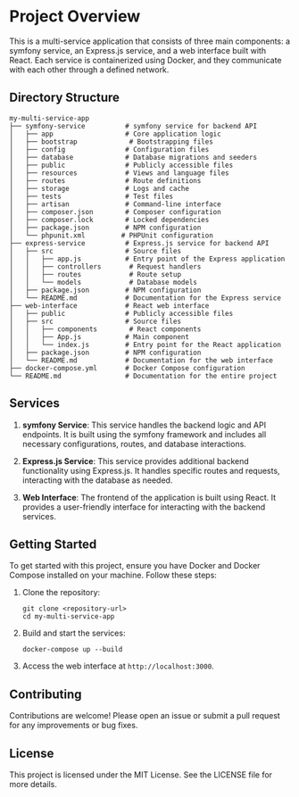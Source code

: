 # Project Overview

This is a multi-service application that consists of three main components: a symfony service, an Express.js service, and a web interface built with React. Each service is containerized using Docker, and they communicate with each other through a defined network.

## Directory Structure

```
my-multi-service-app
├── symfony-service          # symfony service for backend API
│   ├── app                  # Core application logic
│   ├── bootstrap             # Bootstrapping files
│   ├── config               # Configuration files
│   ├── database             # Database migrations and seeders
│   ├── public               # Publicly accessible files
│   ├── resources            # Views and language files
│   ├── routes               # Route definitions
│   ├── storage              # Logs and cache
│   ├── tests                # Test files
│   ├── artisan              # Command-line interface
│   ├── composer.json        # Composer configuration
│   ├── composer.lock        # Locked dependencies
│   ├── package.json         # NPM configuration
│   └── phpunit.xml         # PHPUnit configuration
├── express-service          # Express.js service for backend API
│   ├── src                  # Source files
│   │   ├── app.js           # Entry point of the Express application
│   │   ├── controllers       # Request handlers
│   │   ├── routes            # Route setup
│   │   └── models            # Database models
│   ├── package.json         # NPM configuration
│   └── README.md            # Documentation for the Express service
├── web-interface            # React web interface
│   ├── public               # Publicly accessible files
│   ├── src                  # Source files
│   │   ├── components        # React components
│   │   ├── App.js           # Main component
│   │   └── index.js         # Entry point for the React application
│   ├── package.json         # NPM configuration
│   └── README.md            # Documentation for the web interface
├── docker-compose.yml       # Docker Compose configuration
└── README.md                # Documentation for the entire project
```

## Services

1. **symfony Service**: This service handles the backend logic and API endpoints. It is built using the symfony framework and includes all necessary configurations, routes, and database interactions.

2. **Express.js Service**: This service provides additional backend functionality using Express.js. It handles specific routes and requests, interacting with the database as needed.

3. **Web Interface**: The frontend of the application is built using React. It provides a user-friendly interface for interacting with the backend services.

## Getting Started

To get started with this project, ensure you have Docker and Docker Compose installed on your machine. Follow these steps:

1. Clone the repository:
   ```
   git clone <repository-url>
   cd my-multi-service-app
   ```

2. Build and start the services:
   ```
   docker-compose up --build
   ```

3. Access the web interface at `http://localhost:3000`.

## Contributing

Contributions are welcome! Please open an issue or submit a pull request for any improvements or bug fixes.

## License

This project is licensed under the MIT License. See the LICENSE file for more details.